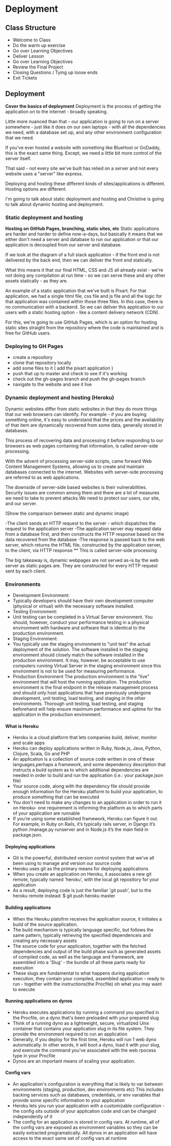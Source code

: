 # Deployment

## Class Structure
- Welcome to Class
- Do the warm up exercise
- Go over Learning Objectives
- Deliver Lesson
- Go over Learning Objectives
- Review the Final Project
- Closing Questions / Tying up loose ends
- Exit Tickets


## Deployment
__Cover the basics of deployment__
Deployment is the process of getting the application on to the internet - broadly speaking.

Little more nuanced than that -  our application is going to run on a server somewhere - just like it does on our own laptops - with all the dependencies we need, with a database set up, and any other environment configuration that we need.

If you've ever hosted a website with something like BlueHost or GoDaddy, this is the exact same thing. Except, we need a little bit more control of the server itself.

That said - not every site we've built has relied on a server and not every website uses a "server" like express.

Deploying and hosting these different kinds of sites/applications is different. Hosting options are different.

I'm going to talk about static deployment and hosting and Christine is going to talk about dynamic hosting and deployment.

### Static deployment and hosting
__Hosting on GitHub Pages, branching, static sites, etc__
Static applications are harder and harder to define now-a-days, but basically it means that we either don't need a server and database to run our application or that our application is decoupled from our server and database.

If we look at the diagram of a full stack application - if the front end is not delivered by the back end, then we can deliver the front end statically.

What this means it that our final HTML, CSS and JS all already exist - we're not doing any compilation at run time - so we can serve these and any other assets statically - as they are.

An example of a static application that we've built is Pixart. For that application, we had a single html file, css file and js file and all the logic for that application was contained within those three files. In this case, there is no communication with a backend. So we can deliver this application to our users with a static hosting option - like a content delivery network (CDN).

For this, we're going to use GitHub Pages, which is an option for hosting static sites straight from the repository where the code is maintained and is free for GitHub users.

### Deploying to GH Pages
- create a repository
- clone that repository locally
- add some files to it ( add the pixart application )
- push that up to master and check to see if it's working
- check out the gh-pages branch and push the gh-pages branch
- navigate to the website and see it live

### Dynamic deployment and hosting (Heroku)

Dynamic websites differ from static websites in that they do more things that our web browsers can identify. For example - if you are buying something online, it's easy to understand that the prices and the availability of that item are dynamically recovered from some data, generally stored in databases.

This process of recovering data and processing it before responding to our browsers as web pages containing that information, is called server-side processing.

With the advent of processing server-side scripts, came forward Web Content Management Systems, allowing us to create and maintain databases connected to the internet. Websites with server-side processing are referred to as web applications.

The downside of server-side based websites is their vulnerabilities. Security issues are common among them and there are a lot of measures we need to take to prevent attacks.We need to protect our users, our site, and our server.

(Show the comparison between static and dynamic image)

-The client sends an HTTP request to the server - which dispatches the request to the application server
-The application server may request data from a database first, and then constructs the HTTP response based on the data recovered from the database
-The response is passed back to the web server, which returns the HTML file, constructed by the application server, to the client, via HTTP response
** This is called server-side processing

The big takeaway is, dynamic webpages are not served as-is by the web server as static pages are. They are constructed for every HTTP request sent by each client.


### Environments
- Development Environment:
- Typically developers should have their own development computer (physical or virtual) with the necessary software installed.
- Testing Environment:
- Unit testing can be completed in a Virtual Server environment. You should, however, conduct your performance testing in a physical environment with hardware and software that is identical to the production environment.
- Staging Environment:
- You typically use the staging environment to "unit test" the actual deployment of the solution. The software installed in the staging environment should closely match the software installed in the production environment. It may, however, be acceptable to use computers running Virtual Server in the staging environment since this environment is not to be used for measuring performance.
- Production Environment
  The production environment is the "live" environment that will host the running application. The production environment is the final endpoint in the release management process and should only host applications that have previously undergone development, unit testing, load testing, and staging in the other environments. Thorough unit testing, load testing, and staging beforehand will help ensure maximum performance and uptime for the application in the production environment.


#### What is Heroku
- Heroku is a cloud platform that lets companies build, deliver, monitor and scale apps
- Heroku can deploy applications written in Ruby, Node.js, Java, Python, Clojure, Scala, Go and PHP
- An application is a collection of source code written in one of these languages,perhaps a framework, and some dependency description that instructs a build system as to which additional dependencies are needed in order to build and run the application (i.e.: your package.json file)
- Your source code, along with the dependency file should provide enough information for the Heroku platform to build your application, to produce something that can be executed
- You don't need to make any changes to an application in order to run it on Heroku- one requirement is informing the platform as to which parts of your application are runnable
- If you’re using some established framework, Heroku can figure it out. For example, in Ruby on Rails, it’s typically rails server, in Django it’s python <app>/manage.py runserver and in Node.js it’s the main field in package.json.



#### Deploying applications
- Git is the powerful, distributed version control system that we've all been using to manage and version our source code
- Heroku uses git as the primary means for deploying applications
- When you create an application on Heroku, it associates a new git remote, typically named 'heroku', with the local git repository for your application
- As a result, deploying code is just the familiar 'git push', but to the heroku remote instead: $ git push heroku master



#### Building applications
- When the Heroku platofrm receives the application source, it initiates a build of the source application.
- The build mechanism is typically language specific, but follows the same pattern, typically retrieving the specified dependenceis and creating any necessary assets
- The source code for your applicaiton, together with the fetched dependencies and output of the build phase such as generated assets of compiled code, as well as the language and framework, are assembled into a 'Slug' - the bundle of all these parts ready for execution
- These slugs are fundamental to what happens during application execution, they contain your compiled, assembled application - ready to run - together with the instructions(the Procfile) oh what you may want to execute



#### Running applications on dynos
- Heroku executes applications by running a command you specified in the Procfile, on a dyno that's been preloaded with your prepared slug
- Think of a running dyno as a lightweight, secure, virtualized Unix container that contains your application slug in its file system. They provide the environment required to run an application
- Generally, if you deploy for the first time, Heroku will run 1 web dyno automatically. In other words, it will boot a dyno, load it with your slug, and exercute the command you've associated with the web rpocess type in your Procfile
- Dynos are an important means of scaling your application.

#### Config vars
- An application's configuration is everything that is likely to var between environments (staging, production, dev environments etc) This includes backing services such as databases, credentials, or env variables that provide some specific information to your application
- Heroku lets you run your application with a customizable configuration - the config sits outside of your application code and can be changed independently of it
- The config for an application is stored in config vars. At runtime, all of the config vars are exposed as environment variables so they can be easily extracted programatically. All dynos in an  application will have access to the exact same set of config vars at runtime
